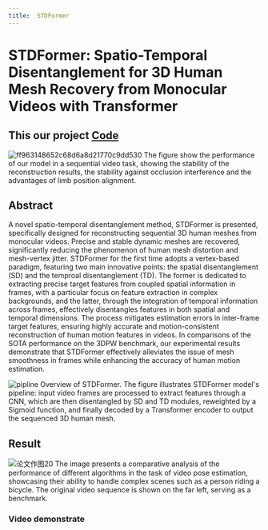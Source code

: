 ```yaml
---
title:  STDFormer
---
```


# STDFormer: Spatio-Temporal Disentanglement for 3D Human Mesh Recovery from Monocular Videos with Transformer

## This our project [Code](https://github.com/STDFormer-3D-Human-Mesh-Recovery/STDFormer)

![ff963148652c68d6a8d21770c9dd530](https://github.com/Xushuolin/STDFormer/assets/121299261/38e5e823-e68d-43fc-947b-ce478ad92933)
The figure show the performance of our model in a sequential video task, showing the stability of the reconstruction results, the stability against occlusion interference and the advantages of limb position alignment.


## Abstract
A novel spatio-temporal disentanglement method, STDFormer is presented, specifically designed for reconstructing sequential 3D human meshes from monocular videos. Precise and stable dynamic meshes are recovered, significantly reducing the phenomenon of human mesh distortion and mesh-vertex jitter. STDFormer for the first time adopts a vertex-based paradigm, featuring two main innovative points: the spatial disentanglement (SD) and the temproal disentanglement (TD). The former is dedicated to extracting precise target features from coupled spatial information in frames, with a particular focus on feature extraction in complex backgrounds, and the latter, through the integration of temporal information across frames, effectively disentangles features in both spatial and temporal dimensions. The process mitigates estimation errors in inter-frame target features, ensuring highly accurate and motion-consistent reconstruction of human motion features in videos.  In comparisons of the SOTA performance on the 3DPW benchmark, our experimental results demonstrate that STDFormer effectively alleviates the issue of mesh smoothness in frames while enhancing the accuracy of human motion estimation.

![pipline](https://github.com/Xushuolin/STDFormer/assets/121299261/07bf372f-7d02-493f-bf72-bd7b2b0be288)
Overview of STDFormer. The figure illustrates STDFormer model's pipeline: input video frames are processed to extract features through a CNN, which are then disentangled by SD and TD modules, reweighted by a Sigmoid function, and finally decoded by a Transformer encoder to output the sequenced 3D human mesh.

## Result

![论文作图20](https://github.com/Xushuolin/STDFormer/assets/121299261/11078bc5-162b-4672-bc26-1a3dd279b9e9)
The image presents a comparative analysis of the performance of different algorithms in the task of video pose estimation, showcasing their ability to handle complex scenes such as a person riding a bicycle. The original video sequence is shown on the far left, serving as a benchmark.

### Video demonstrate
